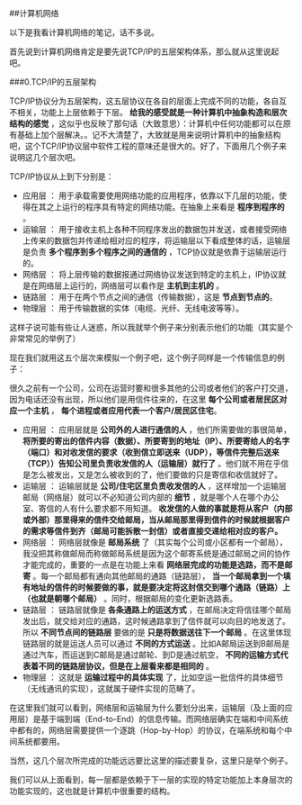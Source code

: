 ##计算机网络

以下是我看计算机网络的笔记，话不多说。

首先说到计算机网络肯定是要先说TCP/IP的五层架构体系，那么就从这里说起吧。

###0.TCP/IP的五层架构

TCP/IP协议分为五层架构，这五层协议在各自的层面上完成不同的功能，各自互不相关，功能上上层依赖于下层。 **给我的感受就是一种计算机中抽象构造和层次结构的感觉** ，这似乎也反映了那句话（大致意思）：计算机中任何功能都可以在原有基础上加个层解决。。记不大清楚了，大致就是用来说明计算机中的抽象结构吧，这个TCP/IP协议层中软件工程的意味还是很大的。好了，下面用几个例子来说明这几个层次吧。

TCP/IP协议从上到下分别是：

* 应用层 ： 用于承载需要使用网络功能的应用程序，依靠以下几层的功能，使得在其之上运行的程序具有特定的网络功能。在抽象上来看是 **程序到程序的** 。
* 运输层 ： 用于接收主机上各种不同程序发出的数据包并发送，或者接受网络上传来的数据包并传递给相对应的程序，将运输层以下看成整体的话，运输层是负责 **多个程序到多个程序之间的通信的** ，TCP协议就是依靠于运输层运行的。
* 网络层 ： 将上层传输的数据报通过网络协议发送到特定的主机上，IP协议就是在网络层上运行的，网络层可以看作是 **主机到主机的** 。
* 链路层 ： 用于在两个节点之间的通信（传输数据），这是 **节点到节点的**。
* 物理层 ： 用于传输数据的实体（电缆、光纤、无线电波等等）。

这样子说可能有些让人迷惑，所以我就举个例子来分别表示他们的功能（其实是个非常常见的举例了）

现在我们就用这五个层次来模拟一个例子吧，这个例子同样是一个传输信息的例子：

很久之前有一个公司，公司在运营时要和很多其他的公司或者他们的客户打交道，因为电话还没有出现，所以他们是用信件往来的，在这里 **每个公司或者居民区对应一个主机** ， **每个进程或者应用代表一个客户/居民区住宅**。

* 应用层 ： 应用层就是 **公司外的人进行通信的人** ，他们所需要做的事很简单， **将所要的寄出的信件内容（数据）、所要寄到的地址（IP）、所要寄给人的名字（端口）和对收发信的要求（收到信立即送来（UDP），等信件完整后送来（TCP））告知公司里负责收发信的人（运输层）就行了** 。他们就不用在乎信是怎么被发出，又是怎么被收到的了，他们要做的只是寄信和收信就好了。
* 运输层 ： 运输层就是 **公司/住宅区里负责收发信的人** ，这样增加一个运输层邮局（网络层）就可以不必知道公司内部的 **细节** ，就是哪个人在哪个办公室、寄信的人有什么要求都不用知道。 **收发信的人做的事就是将从客户（内部或外部）那里得来的信件交给邮局，当从邮局那里得到信件的时候就根据客户的需求等信件到齐（邮局可能拆散一封信）或者直接交递给相对应的客户。**
* 网络层 ： 网络层就像是 **邮局系统** 了（其实每个公司或小区都有一个邮局），我没把其称做邮局而称做邮局系统是因为这个邮寄系统是通过邮局之间的协作才能完成的，重要的一点是在功能上来看 **网络层完成的功能是选路，而不是邮寄** 。每一个邮局都有通向其他邮局的通路（链路层）， **当一个邮局拿到一个填有地址的信件的时候要做的事，就是要决定将这封信交到哪个通路（链路）上（也就是朝哪个邮局）**  。同时，根据邮局的变化更新选路表。
* 链路层 ： 链路层就像是 **各条通路上的运送方式** ，在邮局决定将信往哪个邮局发出后，就交给对应的通路，这时候通路拿到了信件就可以向目的地发送了。所以 **不同节点间的链路层** 要做的是 **只是将数据送往下一个邮局** 。在这里体现链路层的就是运送人员可以通过 **不同的方式运送** 。比如A邮局运送到B邮局是通过汽车，而运送到C邮局是通过邮轮、到D是通过航空， **不同的运输方式代表着不同的链路层协议，但是在上层看来都是相同的** 。
* 物理层 ： 这就是 **运输过程中的具体实现** 了，比如空运一批信件的具体细节（无线通讯的实现），这就属于硬件实现的范畴了。

在这里我们就可以看到，网络层和运输层为什么要划分出来，运输层（及上面的应用层）是基于端到端（End-to-End）的信息传输。而网络层确实在端和中间系统中都有的，网络层需要提供一个逐跳（Hop-by-Hop）的协议，在端系统和每个中间系统都要用。

当然，这几个层次所完成的功能远远要比这里的描述要复杂，这里只是举个例子。

我们可以从上面看到，每一层都是依赖于下一层的实现的特定功能加上本身层次的功能实现的，这也就是计算机中很重要的结构。


